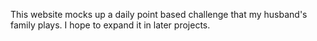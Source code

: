 This website mocks up a daily point based challenge that my husband's family plays. I hope to expand it in later projects. 